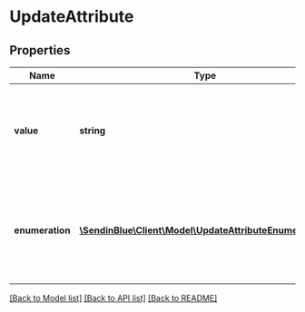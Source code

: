# UpdateAttribute

## Properties
Name | Type | Description | Notes
------------ | ------------- | ------------- | -------------
**value** | **string** | Value of the attribute. Use only if the attribute&#39;s category is calculated or global | [optional] 
**enumeration** | [**\SendinBlue\Client\Model\UpdateAttributeEnumeration[]**](UpdateAttributeEnumeration.md) | Values that the attribute can take. Use only if the attribute&#39;s category is category | [optional] 

[[Back to Model list]](../../README.md#documentation-for-models) [[Back to API list]](../../README.md#documentation-for-api-endpoints) [[Back to README]](../../README.md)


